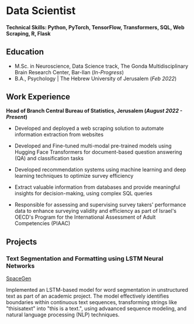 # Data Scientist

#### Technical Skills: Python, PyTorch, TensorFlow, Transformers, SQL, Web Scraping, R, Flask

## Education	        		
- M.Sc. in Neuroscience, Data Science track, The Gonda Multidisciplinary Brain Research Center, Bar-Ilan (_In-Progress_)
- B.A., Psychology | The Hebrew University of Jerusalem (_Feb 2022_)

## Work Experience
**Head of Branch Central Bureau of Statistics, Jerusalem (_August 2022 - Present_)**

- Developed and deployed a web scraping solution to automate information extraction from websites

- Developed and Fine-tuned multi-modal pre-trained models using Hugging Face Transformers for document-based question answering (QA) and classification tasks

- Developed recommendation systems using machine learning and deep learning techniques to optimize survey efficiency

- Extract valuable information from databases and provide meaningful insights for decision-making, using complex SQL queries
  
- Responsible for assessing and supervising survey takers' performance data to enhance surveying validity and efficiency as part of Israel's OECD's Program for the International Assessment of Adult Competencies (PIAAC)


## Projects
### Text Segmentation and Formatting using LSTM Neural Networks
[SpaceGen](https://huggingface.co/spaces/asafd60/SpaceGen?logs=container)

Implemented an LSTM-based model for word segmentation in unstructured text as part of an academic project. The model effectively identifies boundaries within continuous text sequences, transforming strings like "thisisatext" into "this is a text.", using advaanced sequence modeling, and natural language processing (NLP) techniques.

